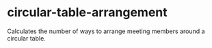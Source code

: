 # circular-table-arrangement
Calculates the number of ways to arrange meeting members around a circular table.
